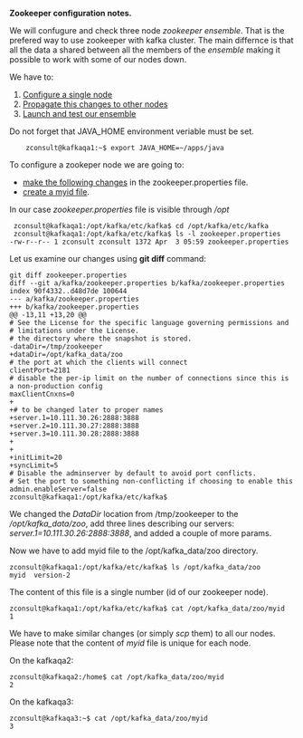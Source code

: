 
**Zookeeper configuration notes.**

We will confugure and check three node _zookeeper ensemble_. That is the prefered way to use zookeeper with kafka cluster. The main differnce is that all the data a shared between all the members of the _ensemble_ making it possible to work with some of our nodes down. 

We have to:

1.  [Configure a single node](#zs_flink_one)
2.  [Propagate  this changes to other nodes](#zs_flink_two)
3.  [Launch and test our ensemble]()

Do not forget that JAVA_HOME environment veriable must be set.

        zconsult@kafkaqa1:~$ export JAVA_HOME=~/apps/java

To configure a zookeper node we are going to: <a name="zs_flink_one"/>
*  [make the following changes](#zs_flink_one_one) in the zookeeper.properties file.
*  [create a myid file](#zs_flink_one_one).

In our case _zookeeper.properties_ file is visible through _/opt_

     zconsult@kafkaqa1:/opt/kafka/etc/kafka$ cd /opt/kafka/etc/kafka
     zconsult@kafkaqa1:/opt/kafka/etc/kafka$ ls -l zookeeper.properties
    -rw-r--r-- 1 zconsult zconsult 1372 Apr  3 05:59 zookeeper.properties

Let us examine our changes using **git diff** command: <a name="zs_flink_one_one"/>
     
    git diff zookeeper.properties
    diff --git a/kafka/zookeeper.properties b/kafka/zookeeper.properties
    index 90f4332..d48d7de 100644
    --- a/kafka/zookeeper.properties
    +++ b/kafka/zookeeper.properties
    @@ -13,11 +13,20 @@
    # See the License for the specific language governing permissions and
    # limitations under the License.
    # the directory where the snapshot is stored.
    -dataDir=/tmp/zookeeper
    +dataDir=/opt/kafka_data/zoo
    # the port at which the clients will connect
    clientPort=2181
    # disable the per-ip limit on the number of connections since this is a non-production config
    maxClientCnxns=0
    +
    +# to be changed later to proper names
    +server.1=10.111.30.26:2888:3888
    +server.2=10.111.30.27:2888:3888
    +server.3=10.111.30.28:2888:3888
    +
    +
    +initLimit=20
    +syncLimit=5
    # Disable the adminserver by default to avoid port conflicts.
    # Set the port to something non-conflicting if choosing to enable this
    admin.enableServer=false
    zconsult@kafkaqa1:/opt/kafka/etc/kafka$

We changed the _DataDir_ location from /tmp/zookeeper to the _/opt/kafka_data/zoo_, add  three lines describing our servers:
_server.1=10.111.30.26:2888:3888_, and added a couple of more params.

Now we have to add myid file to the /opt/kafka_data/zoo directory. <a name="zs_flink_one_two"/>

    zconsult@kafkaqa1:/opt/kafka/etc/kafka$ ls /opt/kafka_data/zoo
    myid  version-2
    
The content of this file is a single number (id of our zookeeper node).

    zconsult@kafkaqa1:/opt/kafka/etc/kafka$ cat /opt/kafka_data/zoo/myid 
    1

We have to make similar changes (or simply _scp_ them) to all our nodes. <a name="zs_flink_two"/> 
Please note that the content of _myid_ file is unique for each node.

On the kafkaqa2:

    zconsult@kafkaqa2:/home$ cat /opt/kafka_data/zoo/myid
    2

On the kafkaqa3:

    zconsult@kafkaqa3:~$ cat /opt/kafka_data/zoo/myid
    3




